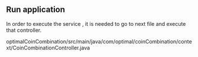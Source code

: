 
## Run application


In order to execute the service , it is needed to go to next file and execute that controller.


optimalCoinCombination/src/main/java/com/optimal/coinCombination/context/CoinCombinationController.java



